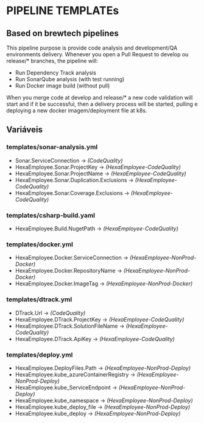 # PIPELINE TEMPLATEs

## Based on brewtech pipelines

This pipeline purpose is provide code analysis and development/QA environments delivery.
Whenever you open a Pull Request to develop ou release/* branches, the pipeline will:

- Run Dependency Track analysis
- Run SonarQube analysis (with test running)
- Run Docker image build (without pull)

When you merge code at develop and release/* a new code validation will start and if it be successful, then a delivery process will be started, pulling e deploying a new docker imagem/deployment file at k8s.

## Variáveis

### templates/sonar-analysis.yml

- Sonar.ServiceConnection -> *(CodeQuality)*
- HexaEmployee.Sonar.ProjectKey -> *(HexaEmployee-CodeQuality)*
- HexaEmployee.Sonar.ProjectName -> *(HexaEmployee-CodeQuality)*
- HexaEmployee.Sonar.Duplication.Exclusions -> *(HexaEmployee-CodeQuality)*
- HexaEmployee.Sonar.Coverage.Exclusions -> *(HexaEmployee-CodeQuality)*

### templates/csharp-build.yaml

- HexaEmployee.Build.NugetPath -> *(HexaEmployee-CodeQuality)*

### templates/docker.yml

- HexaEmployee.Docker.ServiceConnection -> *(HexaEmployee-NonProd-Docker)*
- HexaEmployee.Docker.RepositoryName -> *(HexaEmployee-NonProd-Docker)*
- HexaEmployee.Docker.ImageTag -> *(HexaEmployee-NonProd-Docker)*

### templates/dtrack.yml

- DTrack.Url -> *(CodeQuality)*
- HexaEmployee.DTrack.ProjectKey -> *(HexaEmployee-CodeQuality)*
- HexaEmployee.DTrack.SolutionFileName -> *(HexaEmployee-CodeQuality)*
- HexaEmployee.DTrack.ApiKey -> *(HexaEmployee-CodeQuality)*

### templates/deploy.yml

- HexaEmployee.DeployFiles.Path -> *(HexaEmployee-NonProd-Deploy)*
- HexaEmployee.kube_azureContainerRegistry -> *(HexaEmployee-NonProd-Deploy)*
- HexaEmployee.kube_ServiceEndpoint -> *(HexaEmployee-NonProd-Deploy)*
- HexaEmployee.kube_namespace -> *(HexaEmployee-NonProd-Deploy)*
- HexaEmployee.kube_deploy_file -> *(HexaEmployee-NonProd-Deploy)*
- HexaEmployee.kube_deploy -> *(HexaEmployee-NonProd-Deploy)*
